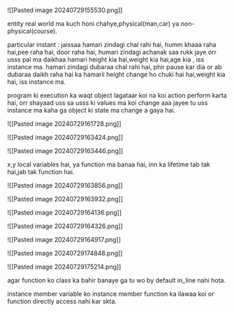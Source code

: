 ![[Pasted image 20240729155530.png]]

entity real world ma kuch honi chahye,physical(man,car) ya non-physical(course).

particular instant : jaissaa hamari zindagi chal rahi hai, humm khaaa raha hai,pee raha hai, door raha hai, humari zindagi achanak saa rukk jaye orr usss pal ma daikhaa hamari height kia hai,weight kia hai,age kia , iss instance ma. hamari zindagi dubaraa chal rahi hai, phir pause kar dia or ab dubaraa daikh raha hai ka hamarii height change ho chuki hai hai,weight kia hai, iss instance ma.

program ki execution ka waqt object lagataar koi na koi action perform karta hai, orr shayaad uss sa usss ki values ma koi change aaa jayee tu uss instance ma kaha ga object ki state ma change a gaya hai.

![[Pasted image 20240729161728.png]]




![[Pasted image 20240729163424.png]]

![[Pasted image 20240729163446.png]]

x,y local variables hai, ya function ma banaa hai, inn ka lifetime tab tak hai,jab tak function hai.

![[Pasted image 20240729163856.png]]

![[Pasted image 20240729163932.png]]

![[Pasted image 20240729164136.png]]

![[Pasted image 20240729164326.png]]

![[Pasted image 20240729164917.png]]

![[Pasted image 20240729174848.png]]

![[Pasted image 20240729175214.png]]

agar function ko class ka bahir banaye ga tu wo by default in_line nahi hota.


instance member variable ko instance member function ka ilawaa koi or function directly access nahi kar skta.